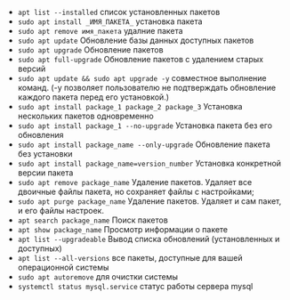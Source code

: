 - `apt list --installed` список установленных пакетов
- `sudo apt install _ИМЯ_ПАКЕТА_` установка пакета
- `sudo apt remove имя_пакета` удалние пакета
- `sudo apt update`  Обновление базы данных доступных пакетов
- `sudo apt upgrade` Обновление пакетов
- `sudo apt full-upgrade` Обновление пакетов с удалением старых версий
- `sudo apt update && sudo apt upgrade -y` совместное выполнение команд. (-y позволяет пользователю не подтверждать обновление каждого пакета перед его установкой.)
- `sudo apt install package_1 package_2 package_3` Установка нескольких пакетов одновременно
- `sudo apt install package_1 --no-upgrade` Установка пакета без его обновления
- `sudo apt install package_name --only-upgrade` Обновление пакета без установки
- `sudo apt install package_name=version_number` Установка конкретной версии пакета
- `sudo apt remove package_name` Удаление пакетов. Удаляет все двоичные файлы пакета, но сохраняет файлы с настройками;
- `sudo apt purge package_name` Удаление пакетов. Удаляет и сам пакет, и его файлы настроек.
- `apt search package_name` Поиск пакетов
- `apt show package_name` Просмотр информации о пакете
- `apt list --upgradeable` Вывод списка обновлений (установленных и доступных)
- `apt list --all-versions` все пакеты, доступные для вашей операционной системы
- `sudo apt autoremove` для очистки системы
- `systemctl status mysql.service` статус работы сервера mysql
